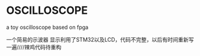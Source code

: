 # OSCILLOSCOPE
a toy oscilloscope based on fpga

一个简易的示波器 显示利用了STM32以及LCD，代码不完整，以后有时间重新写一遍////辣鸡代码待重构
